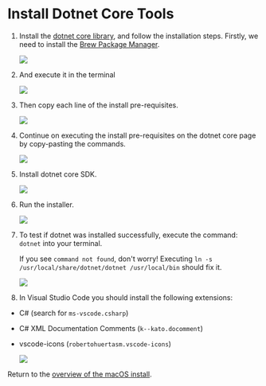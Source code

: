 # Install Dotnet Core Tools

1. Install the [dotnet core library](https://microsoft.com/net/core), and follow the installation steps. Firstly, we need to install the [Brew Package Manager](https://brew.sh).

    ![](images/install-gifs/mac/6.gif)

1. And execute it in the terminal

    ![](images/install-gifs/mac/7.gif)

1. Then copy each line of the install pre-requisites.

    ![](images/install-gifs/mac/8.gif)

1. Continue on executing the install pre-requisites on the dotnet core page by copy-pasting the commands.

    ![](images/install-gifs/mac/9.gif)

1. Install dotnet core SDK.

    ![](images/install-gifs/mac/10.gif)

1. Run the installer.

    ![](images/install-gifs/mac/11.gif)

1. To test if dotnet was installed successfully, execute the command: `dotnet` into your terminal.

    If you see `command not found`, don't worry! Executing `ln -s /usr/local/share/dotnet/dotnet /usr/local/bin` should fix it.

    ![](images/install-gifs/mac/12.gif)

1. In Visual Studio Code you should install the following extensions:

  - C# (search for `ms-vscode.csharp`)
  - C# XML Documentation Comments (`k--kato.docomment`)
  - vscode-icons (`robertohuertasm.vscode-icons`)

    ![](images/install-gifs/extensions.gif)

Return to the [overview of the macOS install](/guides/installation/mac.html).
